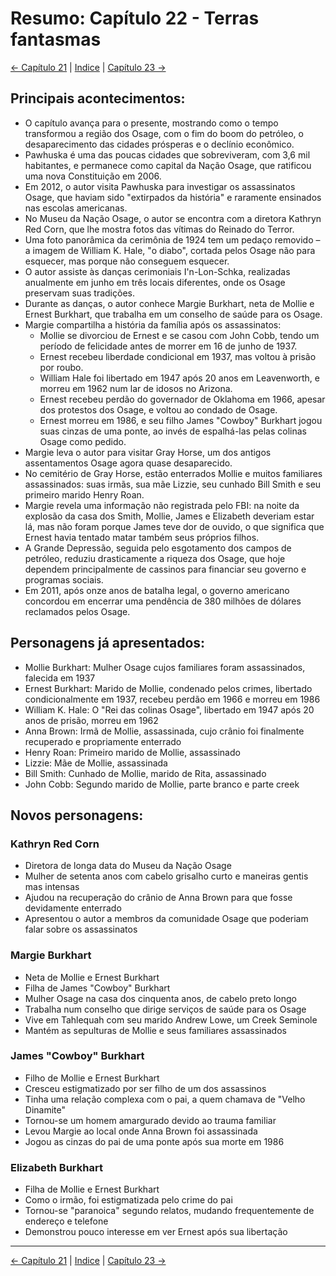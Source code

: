 # Resumo: Capítulo 22 - Terras fantasmas

[← Capítulo 21](assassinos_da_lua_das_flores_chapter_21_resumo.md) | [Indice](README.md) | [Capítulo 23 →](assassinos_da_lua_das_flores_chapter_23_resumo.md)

## Principais acontecimentos:
- O capítulo avança para o presente, mostrando como o tempo transformou a região dos Osage, com o fim do boom do petróleo, o desaparecimento das cidades prósperas e o declínio econômico.
- Pawhuska é uma das poucas cidades que sobreviveram, com 3,6 mil habitantes, e permanece como capital da Nação Osage, que ratificou uma nova Constituição em 2006.
- Em 2012, o autor visita Pawhuska para investigar os assassinatos Osage, que haviam sido "extirpados da história" e raramente ensinados nas escolas americanas.
- No Museu da Nação Osage, o autor se encontra com a diretora Kathryn Red Corn, que lhe mostra fotos das vítimas do Reinado do Terror.
- Uma foto panorâmica da cerimônia de 1924 tem um pedaço removido – a imagem de William K. Hale, "o diabo", cortada pelos Osage não para esquecer, mas porque não conseguem esquecer.
- O autor assiste às danças cerimoniais I'n-Lon-Schka, realizadas anualmente em junho em três locais diferentes, onde os Osage preservam suas tradições.
- Durante as danças, o autor conhece Margie Burkhart, neta de Mollie e Ernest Burkhart, que trabalha em um conselho de saúde para os Osage.
- Margie compartilha a história da família após os assassinatos:
  - Mollie se divorciou de Ernest e se casou com John Cobb, tendo um período de felicidade antes de morrer em 16 de junho de 1937.
  - Ernest recebeu liberdade condicional em 1937, mas voltou à prisão por roubo.
  - William Hale foi libertado em 1947 após 20 anos em Leavenworth, e morreu em 1962 num lar de idosos no Arizona.
  - Ernest recebeu perdão do governador de Oklahoma em 1966, apesar dos protestos dos Osage, e voltou ao condado de Osage.
  - Ernest morreu em 1986, e seu filho James "Cowboy" Burkhart jogou suas cinzas de uma ponte, ao invés de espalhá-las pelas colinas Osage como pedido.
- Margie leva o autor para visitar Gray Horse, um dos antigos assentamentos Osage agora quase desaparecido.
- No cemitério de Gray Horse, estão enterrados Mollie e muitos familiares assassinados: suas irmãs, sua mãe Lizzie, seu cunhado Bill Smith e seu primeiro marido Henry Roan.
- Margie revela uma informação não registrada pelo FBI: na noite da explosão da casa dos Smith, Mollie, James e Elizabeth deveriam estar lá, mas não foram porque James teve dor de ouvido, o que significa que Ernest havia tentado matar também seus próprios filhos.
- A Grande Depressão, seguida pelo esgotamento dos campos de petróleo, reduziu drasticamente a riqueza dos Osage, que hoje dependem principalmente de cassinos para financiar seu governo e programas sociais.
- Em 2011, após onze anos de batalha legal, o governo americano concordou em encerrar uma pendência de 380 milhões de dólares reclamados pelos Osage.

## Personagens já apresentados:
- Mollie Burkhart: Mulher Osage cujos familiares foram assassinados, falecida em 1937
- Ernest Burkhart: Marido de Mollie, condenado pelos crimes, libertado condicionalmente em 1937, recebeu perdão em 1966 e morreu em 1986
- William K. Hale: O "Rei das colinas Osage", libertado em 1947 após 20 anos de prisão, morreu em 1962
- Anna Brown: Irmã de Mollie, assassinada, cujo crânio foi finalmente recuperado e propriamente enterrado
- Henry Roan: Primeiro marido de Mollie, assassinado
- Lizzie: Mãe de Mollie, assassinada
- Bill Smith: Cunhado de Mollie, marido de Rita, assassinado
- John Cobb: Segundo marido de Mollie, parte branco e parte creek

## Novos personagens:

### Kathryn Red Corn
- Diretora de longa data do Museu da Nação Osage
- Mulher de setenta anos com cabelo grisalho curto e maneiras gentis mas intensas
- Ajudou na recuperação do crânio de Anna Brown para que fosse devidamente enterrado
- Apresentou o autor a membros da comunidade Osage que poderiam falar sobre os assassinatos

### Margie Burkhart
- Neta de Mollie e Ernest Burkhart
- Filha de James "Cowboy" Burkhart
- Mulher Osage na casa dos cinquenta anos, de cabelo preto longo
- Trabalha num conselho que dirige serviços de saúde para os Osage
- Vive em Tahlequah com seu marido Andrew Lowe, um Creek Seminole
- Mantém as sepulturas de Mollie e seus familiares assassinados

### James "Cowboy" Burkhart
- Filho de Mollie e Ernest Burkhart
- Cresceu estigmatizado por ser filho de um dos assassinos
- Tinha uma relação complexa com o pai, a quem chamava de "Velho Dinamite"
- Tornou-se um homem amargurado devido ao trauma familiar
- Levou Margie ao local onde Anna Brown foi assassinada
- Jogou as cinzas do pai de uma ponte após sua morte em 1986

### Elizabeth Burkhart
- Filha de Mollie e Ernest Burkhart
- Como o irmão, foi estigmatizada pelo crime do pai
- Tornou-se "paranoica" segundo relatos, mudando frequentemente de endereço e telefone
- Demonstrou pouco interesse em ver Ernest após sua libertação 
---
[← Capítulo 21](assassinos_da_lua_das_flores_chapter_21_resumo.md) | [Indice](README.md) | [Capítulo 23 →](assassinos_da_lua_das_flores_chapter_23_resumo.md)